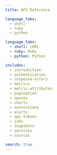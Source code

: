 ```yaml
---
title: API Reference

language_tabs:
  - shell
  - ruby
  - python

language_tabs:
  - shell: cURL
  - ruby: Ruby
  - python: Python

includes:
  - introduction
  - authentication
  - response-errors
  - metrics
  - metric-attributes
  - pagination
  - spaces
  - charts
  - annotations
  - alerts
  - api-tokens
  - jobs
  - snapshots
  - services
  - sources

search: true
---
```


